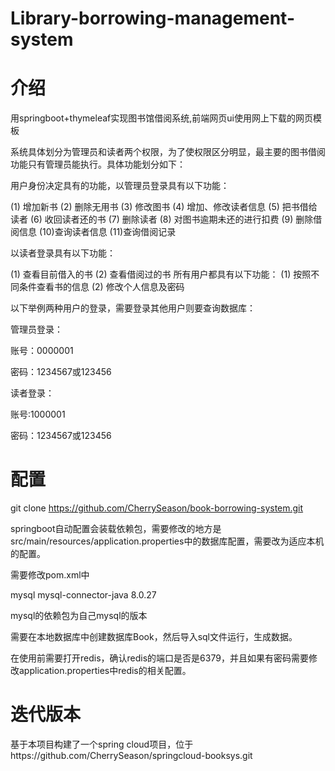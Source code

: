 # Library-borrowing-management-system
# 介绍
用springboot+thymeleaf实现图书馆借阅系统,前端网页ui使用网上下载的网页模板

系统具体划分为管理员和读者两个权限，为了使权限区分明显，最主要的图书借阅功能只有管理员能执行。具体功能划分如下：

用户身份决定具有的功能，以管理员登录具有以下功能：

(1)	增加新书
(2)	删除无用书
(3)	修改图书
(4)	增加、修改读者信息
(5)	把书借给读者
(6)	收回读者还的书
(7)	删除读者
(8)	对图书逾期未还的进行扣费
(9)	删除借阅信息
(10)查询读者信息
(11)查询借阅记录

以读者登录具有以下功能：

(1)	查看目前借入的书
(2)	查看借阅过的书
所有用户都具有以下功能：
(1)	按照不同条件查看书的信息
(2)	修改个人信息及密码

以下举例两种用户的登录，需要登录其他用户则要查询数据库：

管理员登录：

账号：0000001

密码：1234567或123456

读者登录：

账号:1000001

密码：1234567或123456

# 配置
git clone https://github.com/CherrySeason/book-borrowing-system.git

springboot自动配置会装载依赖包，需要修改的地方是src/main/resources/application.properties中的数据库配置，需要改为适应本机的配置。

需要修改pom.xml中

<dependency>
<groupId>mysql</groupId>
<artifactId>mysql-connector-java</artifactId>
<version>8.0.27</version>
</dependency>

mysql的依赖包为自己mysql的版本

需要在本地数据库中创建数据库Book，然后导入sql文件运行，生成数据。

在使用前需要打开redis，确认redis的端口是否是6379，并且如果有密码需要修改application.properties中redis的相关配置。

# 迭代版本

基于本项目构建了一个spring cloud项目，位于https://github.com/CherrySeason/springcloud-booksys.git